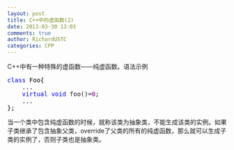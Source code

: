 ```yaml
---
layout: post
title: C++中的虚函数(2)
date: 2013-03-30 13:03
comments: true
author: RichardUSTC
categories: CPP
---
```

<p>C++中有一种特殊的虚函数&mdash;&mdash;纯虚函数。语法示例</p>
<div class="cnblogs_code">
<pre><span style="color: #0000ff;">class</span><span style="color: #000000;"> Foo{
    ...
    </span><span style="color: #0000ff;">virtual</span> <span style="color: #0000ff;">void</span> foo()=<span style="color: #800080;">0</span><span style="color: #000000;">;
    ...
};</span></pre>
</div>
<p>当一个类中包含纯虚函数的时候，就称该类为抽象类，不能生成该类的实例。如果子类继承了包含抽象父类，override了父类的所有的纯虚函数，那么就可以生成子类的实例了，否则子类也是抽象类。</p>
<p>&nbsp;</p>